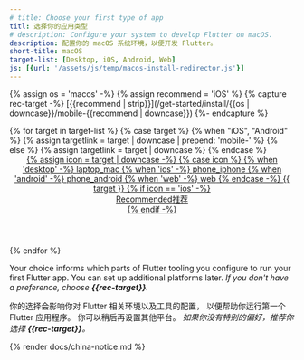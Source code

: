 ```yaml
---
# title: Choose your first type of app
titl: 选择你的应用类型
# description: Configure your system to develop Flutter on macOS.
description: 配置你的 macOS 系统环境，以便开发 Flutter。
short-title: macOS
target-list: [Desktop, iOS, Android, Web]
js: [{url: '/assets/js/temp/macos-install-redirector.js'}]
---
```


{% assign os = 'macos' -%}
{% assign recommend = 'iOS' %}
{% capture rec-target -%}
[{{recommend | strip}}](/get-started/install/{{os | downcase}}/mobile-{{recommend | downcase}})
{%- endcapture %}

<div class="card-grid narrow">
{% for target in target-list %}
  {% case target %}
  {% when "iOS", "Android" %}
  {% assign targetlink = target | downcase | prepend: 'mobile-' %}
  {% else %}
  {% assign targetlink = target | downcase %}
  {% endcase %}

  <a class="card card-app-type card-macos" id="install-{{os | downcase}}" href="/get-started/install/{{os | downcase}}/{{targetlink}}">
    <div class="card-body">
      <header class="card-title text-center">
        <span class="d-block h1">
          {% assign icon = target | downcase -%}
          {% case icon %}
          {% when 'desktop' -%}
            <span class="material-symbols">laptop_mac</span>
          {% when 'ios' -%}
            <span class="material-symbols">phone_iphone</span>
          {% when 'android' -%}
            <span class="material-symbols">phone_android</span>
          {% when 'web' -%}
            <span class="material-symbols">web</span>
          {% endcase -%}
        </span>
        <span class="text-muted">{{ target }}</span>
        {% if icon == 'ios' -%}
          <div class="card-subtitle"><t>Recommended</t><t>推荐</t></div>
        {% endif -%}
      </header>
    </div>
  </a>

{% endfor %}
</div>

Your choice informs which parts of Flutter tooling you configure
to run your first Flutter app.
You can set up additional platforms later.
_If you don't have a preference, choose **{{rec-target}}**._

你的选择会影响你对 Flutter 相关环境以及工具的配置，
以便帮助你运行第一个 Flutter 应用程序。
你可以稍后再设置其他平台。
_如果你没有特别的偏好，推荐你选择 **{{rec-target}}**。_

{% render docs/china-notice.md %}

